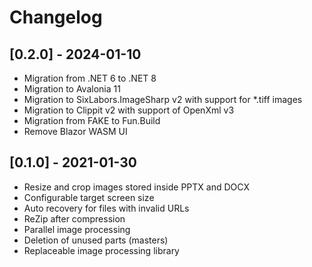# Changelog

## [0.2.0] - 2024-01-10

- Migration from .NET 6 to .NET 8
- Migration to Avalonia 11
- Migration to SixLabors.ImageSharp v2 with support for *.tiff images
- Migration to Clippit v2 with support of OpenXml v3
- Migration from FAKE to Fun.Build
- Remove Blazor WASM UI

## [0.1.0] - 2021-01-30

- Resize and crop images stored inside PPTX and DOCX
- Configurable target screen size
- Auto recovery for files with invalid URLs
- ReZip after compression
- Parallel image processing
- Deletion of unused parts (masters)
- Replaceable image processing library